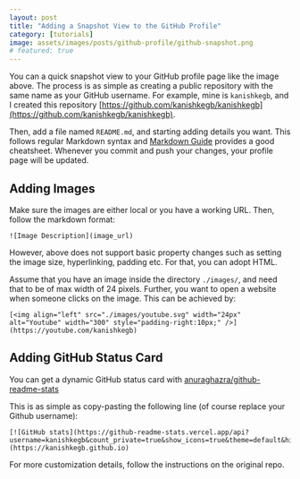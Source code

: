 ```yaml
---
layout: post
title: "Adding a Snapshot View to the GitHub Profile"
category: [tutorials]
image: assets/images/posts/github-profile/github-snapshot.png
# featured: true
---
```


You can a quick snapshot view to your GitHub profile page like the image above.
The process is as simple as creating a public repository with the same name as your GitHub username.
For example, mine is `kanishkegb`, and I created this repository [https://github.com/kanishkegb/kanishkegb](https://github.com/kanishkegb/kanishkegb).

Then, add a file named `README.md`, and starting adding details you want.
This follows regular Markdown syntax and [Markdown Guide](https://www.markdownguide.org/basic-syntax/) provides a good cheatsheet.
Whenever you commit and push your changes, your profile page will be updated.

## Adding Images

Make sure the images are either local or you have a working URL.
Then, follow the markdown format:
```
![Image Description](image_url)
```

However, above does not support basic property changes such as setting the image size, hyperlinking, padding etc.
For that, you can adopt HTML.

Assume that you have an image inside the directory `./images/`, and need that to be of max width of 24 pixels.
Further, you want to open a website when someone clicks on the image.
This can be achieved by:
```
[<img align="left" src="./images/youtube.svg" width="24px" alt="Youtube" width="300" style="padding-right:10px;" />](https://youtube.com/kanishkegb)
```

## Adding GitHub Status Card

You can get a dynamic GitHub status card with [anuraghazra/github-readme-stats](https://github.com/anuraghazra/github-readme-stats)

This is as simple as copy-pasting the following line (of course replace your Github username):
```
[![GitHub stats](https://github-readme-stats.vercel.app/api?username=kanishkegb&count_private=true&show_icons=true&theme=default&hide=stars)](https://kanishkegb.github.io)
```

For more customization details, follow the instructions on the original repo.